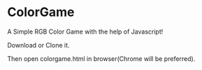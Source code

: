 # ColorGame


A Simple RGB Color Game with the help of Javascript!



Download or Clone it.



Then open colorgame.html in browser(Chrome will be preferred).
